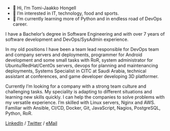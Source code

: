 - 👋 Hi, I’m Tomi-Jaakko Hongell
- 👀 I’m interested in IT, technology, food and sports.
- 🌱 I’m currently learning more of Python and in endless road of DevOps career.

I have a Bachelor’s degree in Software Engineering and with over 7 years of software development and DevOps/SysAdmin experience.

In my old positions I have been a team lead responsible for DevOps team and company servers and deployments, programmer for Android development and some small tasks with RoR, system administrator for Ubuntu/RedHat/CentOs servers, devops for planning and maintenancing deployments, Systems Specialist in CITC at Saudi Arabia,
technical assistant at conferences, and game developer developing 3D platformer. 

Currently I’m looking for a company with a strong team culture and challenging tasks. My speciality is adapting to different situations and learning new skills quickly.
I can help the companies to solve problems with my versatile experience.
I’m skilled with Linux servers, Nginx and AWS. Familiar with Ansible, CI/CD, Docker, Git, JavaScript, Nagios, PostgreSQL, Python, RoR. 

[LinkedIn](https://linkedin.com/in/tomi-jaakko-hongell/) / [Twitter](https://twitter.com/FiHongell) / [eMail](mailto:hongell.fi@gmail.com)

<!---
tomihongell/tomihongell is a ✨ special ✨ repository because its `README.md` (this file) appears on your GitHub profile.
You can click the Preview link to take a look at your changes.
--->
